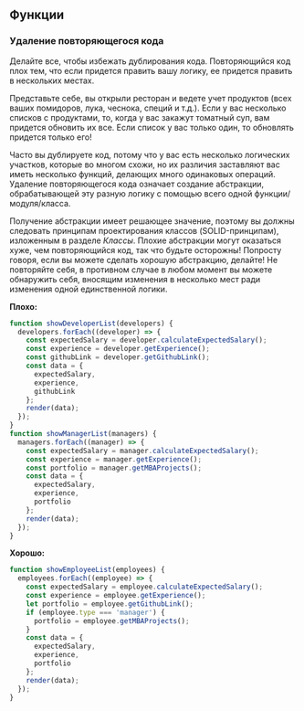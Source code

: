 ## Функции

### Удаление повторяющегося кода

Делайте все, чтобы избежать дублирования кода. Повторяющийся код плох тем, что если придется править вашу логику, ее придется править в нескольких местах.

Представьте себе, вы открыли ресторан и ведете учет продуктов \(всех ваших помидоров, лука, чеснока, специй и т.д.\). Если у вас несколько списков с продуктами, то, когда у вас закажут томатный суп, вам придется обновить их все. Если список у вас только один, то обновлять придется только его!

Часто вы дублируете код, потому что у вас есть несколько логических участков, которые во многом схожи, но их различия заставляют вас иметь несколько функций, делающих много одинаковых операций. Удаление повторяющегося кода означает создание абстракции, обрабатывающей эту разную логику с помощью всего одной функции/модуля/класса.

Получение абстракции имеет решающее значение, поэтому вы должны следовать принципам проектирования классов \(SOLID-принципам\), изложенным в разделе *Классы*. Плохие абстракции могут оказаться хуже, чем повторяющийся код, так что будьте осторожны! Попросту говоря, если вы можете сделать хорошую абстракцию, делайте! Не повторяйте себя, в противном случае в любом момент вы можете обнаружить себя, вносящим изменения в несколько мест ради изменения одной единственной логики.

**Плохо:**

```javascript
function showDeveloperList(developers) {
  developers.forEach((developer) => {
    const expectedSalary = developer.calculateExpectedSalary();
    const experience = developer.getExperience();
    const githubLink = developer.getGithubLink();
    const data = {
      expectedSalary,
      experience,
      githubLink
    };
    render(data);
  });
}
function showManagerList(managers) {
  managers.forEach((manager) => {
    const expectedSalary = manager.calculateExpectedSalary();
    const experience = manager.getExperience();
    const portfolio = manager.getMBAProjects();
    const data = {
      expectedSalary,
      experience,
      portfolio
    };
    render(data);
  });
}
```

**Хорошо:**

```javascript
function showEmployeeList(employees) {
  employees.forEach((employee) => {
    const expectedSalary = employee.calculateExpectedSalary();
    const experience = employee.getExperience();
    let portfolio = employee.getGithubLink();
    if (employee.type === 'manager') {
      portfolio = employee.getMBAProjects();
    }
    const data = {
      expectedSalary,
      experience,
      portfolio
    };
    render(data);
  });
}
```